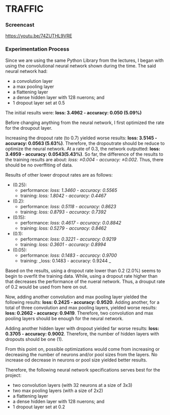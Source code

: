 # TRAFFIC
### Screencast
https://youtu.be/74ZUTHL9VRE

### Experimentation Process
Since we are using the same Python Library from the lectures, I began with using the convolutional neural network shown during the time. The said neural network had:
* a convolution layer
* a max pooling layer
* a flattening layer
* a dense hidden layer with 128 nuerons; and
* 1 dropout layer set at 0.5

The initial results were: **loss: 3.4962 - accuracy: 0.050 (5.09%)**

Before changing anything from the neural network, I first optimized the rate for the droupout layer.

Increasing the dropout rate (to 0.7) yielded worse results: **loss: 3.5145 - accuracy: 0.0563 (5.63%)**. Therefore, the dropoutrate should be reduce to optimize the neural network. At a rate of 0.3, the network outputted: **loss: 3.4959 - accuracy: 0.0543(5.43%)**. So far, the difference of the results to the training results are about: _loss: ±0.004 - accuracy: ±0.002_. Thus, there should be no overffiting of data.

Results of other lower dropout rates are as follows:
* (0.25):
  - performance: _loss: 1.3460 - accuracy: 0.5565_ 
  - training: _loss: 1.8042 - accuracy: 0.4467_
* (0.2):
  - performance: _loss: 0.5118 - accuracy: 0.8623_ 
  - training: _loss: 0.8793 - accuracy: 0.7392_
* (0.15):
  - performance: _loss: 0.4617 - accuracy: 0.0.8842_ 
  - training: _loss: 0.5279 - accuracy: 0.8462_
* (0.1):
  - performance: _loss: 0.3221 - accuracy: 0.9219_
  - training: _loss: 0.3601 - accuracy: 0.8994_ 
* (0.05): 
  - performance: _loss: 0.1483 - accuracy: 0.9700_
  - training: _loss: 0.1483 - accuracy: 0.9244 _

Based on the results, using a dropout rate lower than 0.2 (2.0%) seems to begin to overfit the training data. While, using a dropout rate higher than that decreases the performance of the nueral network. Thus, a drouput rate of 0.2 would be used from here on out.

Now, adding another convolution and max pooling layer yielded the following results: **loss: 0.2425 - accuracy: 0.9520**. Adding another, for a total of three convolution and max pooling layers, yielded worse results: **loss: 0.2662 - accuracy: 0.9419**. Therefore, two convolution and max pooling layers should be enough for the neural network. 

Adding another hidden layer with dropout yielded far worse results: **loss: 0.3705 - accuracy: 0.9002**. Therefore, the number of hidden layers with dropouts should be one (1).

From this point on, possible optimizations would come from increasing or decreasing the number of neurons and/or pool sizes from the layers. No increase od decrease in neurons or pool size yielded better results. 

Therefore, the following neural network specifications serves best for the project:
* two convolution layers (with 32 neurons at a size of 3x3)
* two max pooling layers (with a size of 2x2)
* a flattening layer
* a dense hidden layer with 128 nuerons; and
* 1 dropout layer set at 0.2